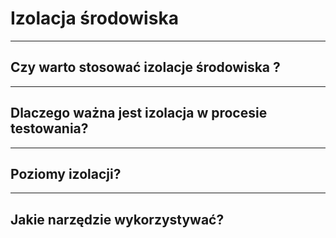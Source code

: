 
# Izolacja środowiska

----

## Czy warto stosować izolacje środowiska ?

----

## Dlaczego ważna jest izolacja w procesie testowania?

----

## Poziomy izolacji?

----

## Jakie narzędzie wykorzystywać?
